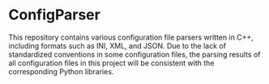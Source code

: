 # ConfigParser
This repository contains various configuration file parsers written in C++, including formats such as INI, XML, and JSON.
Due to the lack of standardized conventions in some configuration files, the parsing results of all configuration files in this project will be consistent with the corresponding Python libraries.
